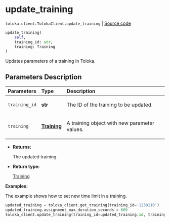 # update_training
`toloka.client.TolokaClient.update_training` | [Source code](https://github.com/Toloka/toloka-kit/blob/v1.2.3/src/client/__init__.py#L2202)

```python
update_training(
    self,
    training_id: str,
    training: Training
)
```

Updates parameters of a training in Toloka.

## Parameters Description

| Parameters | Type | Description |
| :----------| :----| :-----------|
`training_id`|**str**|<p>The ID of the training to be updated.</p>
`training`|**[Training](toloka.client.training.Training.md)**|<p>A training object with new parameter values.</p>

* **Returns:**

  The updated training.

* **Return type:**

  [Training](toloka.client.training.Training.md)

**Examples:**

The example shows how to set new time limit in a training.

```python
updated_training = toloka_client.get_training(training_id='1239110')
updated_training.assignment_max_duration_seconds = 600
toloka_client.update_training(training_id=updated_training.id, training=updated_training)
```
